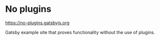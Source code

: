# No plugins

https://no-plugins.gatsbyjs.org

Gatsby example site that proves functionality without the use of plugins.
